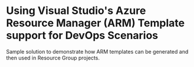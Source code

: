 # Using Visual Studio's Azure Resource Manager (ARM) Template support for DevOps Scenarios

Sample solution to demonstrate how ARM templates can be generated and then used in Resource Group projects.
